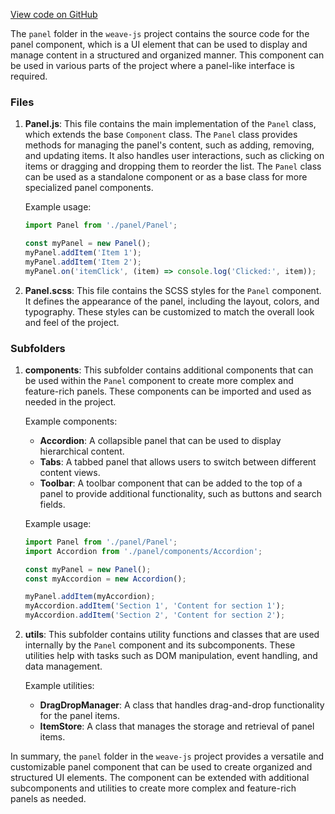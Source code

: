 [View code on GitHub](https://github.com/wandb/weave/.autodoc/docs/json/weave-js/src/panel)

The `panel` folder in the `weave-js` project contains the source code for the panel component, which is a UI element that can be used to display and manage content in a structured and organized manner. This component can be used in various parts of the project where a panel-like interface is required.

### Files

1. **Panel.js**: This file contains the main implementation of the `Panel` class, which extends the base `Component` class. The `Panel` class provides methods for managing the panel's content, such as adding, removing, and updating items. It also handles user interactions, such as clicking on items or dragging and dropping them to reorder the list. The `Panel` class can be used as a standalone component or as a base class for more specialized panel components.

   Example usage:

   ```javascript
   import Panel from './panel/Panel';

   const myPanel = new Panel();
   myPanel.addItem('Item 1');
   myPanel.addItem('Item 2');
   myPanel.on('itemClick', (item) => console.log('Clicked:', item));
   ```

2. **Panel.scss**: This file contains the SCSS styles for the `Panel` component. It defines the appearance of the panel, including the layout, colors, and typography. These styles can be customized to match the overall look and feel of the project.

### Subfolders

1. **components**: This subfolder contains additional components that can be used within the `Panel` component to create more complex and feature-rich panels. These components can be imported and used as needed in the project.

   Example components:

   - **Accordion**: A collapsible panel that can be used to display hierarchical content.
   - **Tabs**: A tabbed panel that allows users to switch between different content views.
   - **Toolbar**: A toolbar component that can be added to the top of a panel to provide additional functionality, such as buttons and search fields.

   Example usage:

   ```javascript
   import Panel from './panel/Panel';
   import Accordion from './panel/components/Accordion';

   const myPanel = new Panel();
   const myAccordion = new Accordion();

   myPanel.addItem(myAccordion);
   myAccordion.addItem('Section 1', 'Content for section 1');
   myAccordion.addItem('Section 2', 'Content for section 2');
   ```

2. **utils**: This subfolder contains utility functions and classes that are used internally by the `Panel` component and its subcomponents. These utilities help with tasks such as DOM manipulation, event handling, and data management.

   Example utilities:

   - **DragDropManager**: A class that handles drag-and-drop functionality for the panel items.
   - **ItemStore**: A class that manages the storage and retrieval of panel items.

In summary, the `panel` folder in the `weave-js` project provides a versatile and customizable panel component that can be used to create organized and structured UI elements. The component can be extended with additional subcomponents and utilities to create more complex and feature-rich panels as needed.
